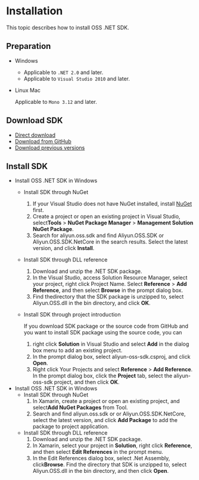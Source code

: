 # Installation

This topic describes how to install OSS .NET SDK.

## Preparation

-   Windows
    -   Applicable to `.NET 2.0` and later.
    -   Applicable to `Visual Studio 2010` and later.
-   Linux Mac

    Applicable to `Mono 3.12` and later.


## Download SDK

-   [Direct download](http://docs-aliyun.cn-hangzhou.oss.aliyun-inc.com/assets/attach/32085/cn_zh/1515493045734/aliyun_oss_dotnet_sdk_2_8_0.zip)
-   [Download from GitHub](https://github.com/aliyun/aliyun-oss-csharp-sdk.git?spm=a2c4g.11186623.2.15.5fce4144QhQZy7&file=aliyun-oss-csharp-sdk.git)
-   [Download previous versions](https://github.com/aliyun/aliyun-oss-csharp-sdk/releases)

## Install SDK

-   Install OSS .NET SDK in Windows
    -   Install SDK through NuGet
        1.  If your Visual Studio does not have NuGet installed, install [NuGet](http://docs.nuget.org/docs/start-here/installing-nuget) first.
        2.  Create a project or open an existing project in Visual Studio, select**Tools** \> **NuGet Package Manager** \> **Management Solution NuGet Package**.
        3.  Search for aliyun.oss.sdk and find Aliyun.OSS.SDK or Aliyun.OSS.SDK.NetCore in the search results. Select the latest version, and click **Install**.
    -   Install SDK through DLL reference
        1.  Download and unzip the .NET SDK package.
        2.  In the Visual Studio, access Solution Resource Manager, select your project, right click Project Name. Select **Reference** \> **Add Reference**, and then select **Browse** in the prompt dialog box.
        3.  Find thedirectory that the SDK package is unzipped to, select Aliyun.OSS.dll in the bin directory, and click **OK**.
    -   Install SDK through project introduction

        If you download SDK package or the source code from GitHub and you want to install SDK package using the source code, you can

        1.  right click **Solution** in Visual Studio and select **Add** in the dialog box menu to add an existing project.
        2.  In the prompt dialog box, select aliyun-oss-sdk.csproj, and click **Open**.
        3.  Right click Your Projects and select **Reference** \> **Add Reference**. In the prompt dialog box, click the **Project** tab, select the aliyun-oss-sdk project, and then click **OK**.
-   Install OSS .NET SDK in Windows
    -   Install SDK through NuGet
        1.  In Xamarin, create a project or open an existing project, and select**Add NuGet Packages** from Tool.
        2.  Search and find aliyun.oss.sdk or or Aliyun.OSS.SDK.NetCore, select the latest version, and click **Add Package** to add the package to project application.
    -   Install SDK through DLL reference
        1.  Download and unzip the .NET SDK package.
        2.  In Xamarin, select your project in **Solution**, right click **Reference**, and then select **Edit References** in the prompt menu.
        3.  In the Edit References dialog box, select .Net Assembly, click**Browse**. Find the directory that SDK is unzipped to, select Aliyun.OSS.dll in the bin directory, and then click **Open**.

